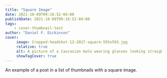 ```yaml
---
title: "Square Image"
date: 2021-10-09T09:16:52-04:00
publishDate: 2021-10-09T09:16:52-04:00
tags:
    - cover-thumbnail-test
author: "Daniel F. Dickinson"
cover:
     image: Cropped-headshot-12-2017-square-593x593.jpg
     relative: true
     alt: A picture of a Caucasian male wearing glasses looking straight out of photo
     showTagCover: true
---
```


An example of a post in a list of thumbnails with a square image.
